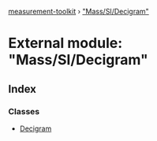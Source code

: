 [measurement-toolkit](../README.md) › ["Mass/SI/Decigram"](_mass_si_decigram_.md)

# External module: "Mass/SI/Decigram"

## Index

### Classes

* [Decigram](../classes/_mass_si_decigram_.decigram.md)
